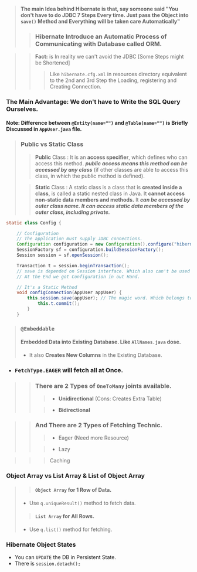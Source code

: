 >#### The main Idea behind **Hibernate** is that, say someone said "You don't have to do JDBC 7 Steps Every time. Just pass the Object into ```save()``` Method and Everything will be taken care **Automatically**"
> >### Hibernate Introduce an Automatic Process of Communicating with Database called **ORM**.

>> **Fact:** is In reality we can't avoid the JDBC [Some Steps might be Shortened]
>> > Like ```hibernate.cfg.xml``` in resources directory equivalent to the 2nd and 3rd Step the Loading, registering and Creating Connection.
### The Main Advantage: We don't have to  Write the SQL Query Ourselves.

#### **Note:** Difference between ```@Entity(name="")``` and ```@Table(name="")``` is Briefly Discussed in ```AppUser.java```  file.
>### Public vs Static Class
>> **Public** Class : It is an **access specifier**, which defines who can access this method. ***public access means this method can be accessed by any class*** (if other classes are able to access this class, in which the public method is defined).
> 
>> **Static** Class : A static class is a class that is **created inside a class**, is called a static nested class in Java. It **cannot access non-static data members and methods.** It ***can be accessed by outer class name. It can access static data members of the outer class, including private.***
```java
static class Config {

    // Configuration
    // The application must supply JDBC connections.
    Configuration configuration = new Configuration().configure("hibernate.cfg.xml").addAnnotatedClass(AppUser.class); // locating the connection configuration file
    SessionFactory sf = configuration.buildSessionFactory();
    Session session = sf.openSession();

    Transaction t = session.beginTransaction();
    // save is depended on Session interface. Which also can't be used to instantiate an Object. Which belongs to SessionFactory, also an Interface.
    // At the End we got Configuration in out Hand.

    // It's a Static Method
    void configConnection(AppUser appUser) {
        this.session.save(appUser); // The magic word. Which belongs to session class. So, call session
            this.t.commit();
        }
    }
```
>### ```@Embeddable```
> #### Embedded Data into Existing Database. Like ```AllNames.java``` dose.
> - It also **Creates New Columns** in the Existing Database.

- ###  ```FetchType.EAGER``` will fetch all at Once.

>>  ### There are 2 Types of ```OneToMany``` joints available.
>> >- **Unidirectional** (Cons: Creates Extra Table)
>> 
>> >- **Bidirectional**

>> ### And There are 2 Types of Fetching Technic.
>> >- Eager (Need more Resource)
>>
>> >- Lazy

 >>>Caching 
 > 
### Object Array vs List Array & List of Object Array
>> #### ```Object Array``` for 1 Row of Data. 
> - Use ```q.uniqueResult()``` method to fetch data.
>
>> #### ```List Array``` for All Rows.
> - Use ```q.list()``` method for fetching.

### Hibernate Object States
- You can ```UPDATE``` the DB in Persistent State.
- There is ```session.detach();``` 